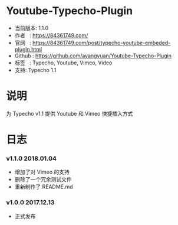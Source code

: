 # Youtube-Typecho-Plugin 
* 当前版本: 1.1.0
* 作者   : https://84361749.com/   
* 官网   : https://84361749.com/post/typecho-youtube-embeded-plugin.html
* Github : https://github.com/ayangyuan/Youtube-Typecho-Plugin 
* 标签   : Typecho, Youtube, Vimeo, Video
* 支持: Typecho 1.1

# 说明
为 Typecho v1.1 提供 Youtube 和 Vimeo 快捷插入方式

# 日志 
### v1.1.0 2018.01.04
* 增加了对 Vimeo 的支持
* 删除了一个冗余测试文件
* 重新制作了 README.md

### v1.0.0 2017.12.13
* 正式发布




